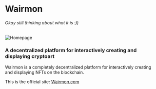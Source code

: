 
# Wairmon

###### Okay still thinking about what it is :))
![Homepage](https://ipfs.io/ipfs/QmeQixN5LQ2Yo8MHQZWQMEmdWrNxA6VtiGs8KjbQCwUBts)

### A decentralized platform for interactively creating and displaying cryptoart

Wairmon is a completely decentralized platform for interactively creating and displaying NFTs on the blockchain.

This is the official site: [Wairmon.com](https://wairmon.com)

